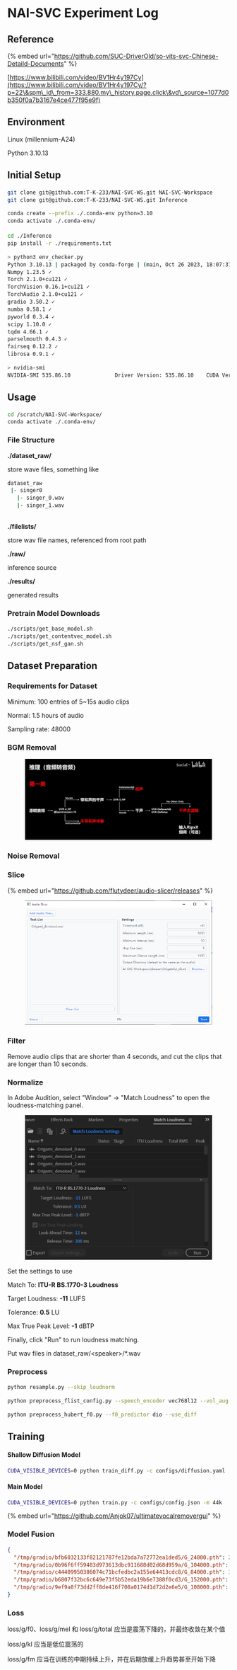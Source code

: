 # NAI-SVC Experiment Log

## Reference

{% embed url="https://github.com/SUC-DriverOld/so-vits-svc-Chinese-Detaild-Documents" %}

[https://www.bilibili.com/video/BV1Hr4y197Cy](https://www.bilibili.com/video/BV1Hr4y197Cy/?p=22\&spm\_id\_from=333.880.my\_history.page.click\&vd\_source=1077d0b350f0a7b3167e4ce477f95e9f)





## Environment

Linux (millennium-A24)

Python 3.10.13



## Initial Setup

```bash
git clone git@github.com:T-K-233/NAI-SVC-WS.git NAI-SVC-Workspace
git clone git@github.com:T-K-233/NAI-SVC-WS.git Inference
```



```bash
conda create --prefix ./.conda-env python=3.10
conda activate ./.conda-env/

cd ./Inference
pip install -r ./requirements.txt
```



```bash
> python3 env_checker.py
Python 3.10.13 | packaged by conda-forge | (main, Oct 26 2023, 18:07:37) [GCC 12.3.0] ✓
Numpy 1.23.5 ✓
Torch 2.1.0+cu121 ✓
TorchVision 0.16.1+cu121 ✓
TorchAudio 2.1.0+cu121 ✓
gradio 3.50.2 ✓
numba 0.58.1 ✓
pyworld 0.3.4 ✓
scipy 1.10.0 ✓
tqdm 4.66.1 ✓
parselmouth 0.4.3 ✓
fairseq 0.12.2 ✓
librosa 0.9.1 ✓
```



```bash
> nvidia-smi
NVIDIA-SMI 535.86.10              Driver Version: 535.86.10    CUDA Version: 12.2
```



## Usage

```bash
cd /scratch/NAI-SVC-Workspace/
conda activate ./.conda-env/
```



### File Structure

**./dataset\_raw/**

store wave files, something like

```bash
dataset_raw
 |- singer0
   |- singer_0.wav
   |- singer_1.wav
   
```



**./filelists/**

store wav file names, referenced from root path



**./raw/**

inference source



**./results/**

generated results



### Pretrain Model Downloads

```bash
./scripts/get_base_model.sh
./scripts/get_contentvec_model.sh
./scripts/get_nsf_gan.sh
```



## Dataset Preparation

### Requirements for Dataset

Minimum: 100 entries of 5\~15s audio clips

Normal: 1.5 hours of audio



Sampling rate: 48000

### BGM Removal

<figure><img src="../.gitbook/assets/image (185).png" alt=""><figcaption></figcaption></figure>







### Noise Removal









### Slice

{% embed url="https://github.com/flutydeer/audio-slicer/releases" %}

<figure><img src="../.gitbook/assets/image (176).png" alt=""><figcaption></figcaption></figure>



### Filter

Remove audio clips that are shorter than 4 seconds, and cut the clips that are longer than 10 seconds.



### Normalize

In Adobe Audition, select "Window" -> "Match Loudness" to open the loudness-matching panel.

<figure><img src="../.gitbook/assets/image (178).png" alt=""><figcaption></figcaption></figure>

Set the settings to use

Match To: **ITU-R BS.1770-3 Loudness**

Target Loudness: **-11** LUFS

Tolerance: **0.5** LU

Max True Peak Level: **-1** dBTP

Finally, click "Run" to run loudness matching.





Put wav files in dataset\_raw/\<speaker>/\*.wav



### Preprocess

```bash
python resample.py --skip_loudnorm
```



```bash
python preprocess_flist_config.py --speech_encoder vec768l12 --vol_aug
```



```bash
python preprocess_hubert_f0.py --f0_predictor dio --use_diff
```



## Training



#### Shallow Diffusion Model

```bash
CUDA_VISIBLE_DEVICES=0 python train_diff.py -c configs/diffusion.yaml
```



#### Main Model

```bash
CUDA_VISIBLE_DEVICES=0 python train.py -c configs/config.json -m 44k
```

{% embed url="https://github.com/Anjok07/ultimatevocalremovergui" %}



### Model Fusion

```json
{
  "/tmp/gradio/bfb6032133f82121787fe12bda7a72772ea1ded5/G_24000.pth": 20,
  "/tmp/gradio/0b96f6ff59483d973613dbc911688d02d68d959a/G_104000.pth": 20,
  "/tmp/gradio/c44409950386074c71bcfedbc2a155e64413cdc8/G_84000.pth": 30,
  "/tmp/gradio/b6807f32bc6c649e73f5b52eda19b6e7388f0cd3/G_152000.pth": 10,
  "/tmp/gradio/9ef9a8f73dd2ff8de416f708a0174d1d72d2e6e5/G_108000.pth": 20
}
```









### Loss

loss/g/f0、loss/g/mel 和 loss/g/total 应当是震荡下降的，并最终收敛在某个值

loss/g/kl 应当是低位震荡的

loss/g/fm 应当在训练的中期持续上升，并在后期放缓上升趋势甚至开始下降







